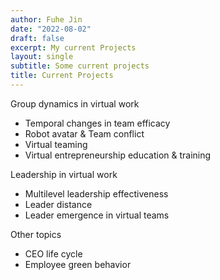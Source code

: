 ```yaml
---
author: Fuhe Jin
date: "2022-08-02"
draft: false
excerpt: My current Projects
layout: single
subtitle: Some current projects
title: Current Projects
---
```

Group dynamics in virtual work
-	Temporal changes in team efficacy 
-	Robot avatar & Team conflict
-	Virtual teaming 
-	Virtual entrepreneurship education & training

Leadership in virtual work
-	Multilevel leadership effectiveness 
-	Leader distance 
-	Leader emergence in virtual teams 

Other topics 
-	CEO life cycle 
-	Employee green behavior
